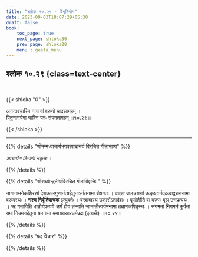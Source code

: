 ```yaml
---
title: "श्लोक १०.२९ - विभूतियोग"
date: 2023-09-03T18:07:29+05:30
draft: false
book:
    toc_page: true
    next_page: shloka30
    prev_page: shloka28
    menu : geeta_menu
---
```




## श्लोक १०.२९ {class=text-center}

<br/>

{{< shloka  "0"  >}}

अनन्तश्चास्मि नागानां वरुणो यादसामहम् ।  
पितृ़णामर्यमा चास्मि यमः संयमतामहम् ॥१०.२९॥  

{{< /shloka >}}

---


{{% details "श्रीमन्मध्वाचार्यभगवत्पादाचर्य विरचित  गीताभाष्य" %}}

*आचार्येण टिप्पणी नकृतः* ।

{{% /details %}}



{{% details "श्रीराघवेन्द्रतीर्थविरचित गीताविवृत्तिः " %}}

नागानामनेकशिरसां देशकालगुणानंत्यहेतुनाऽनंतनामा शेषगतः । 
`यादसां` जलचराणां उत्कृष्टानंददत्वाद्वरुणनामा 
वरुणस्थः । **णश्च निर्वृतिवाचक**
इत्युक्तेः । वरशब्दस्य उकारोंऽतादेशः । 
वृणोतीति वा वरुणः वृञ् उणप्रत्ययः । 
ऋ गताविति धातोर्यप्रत्यये अर्यं ज्ञेयं तन्माति 
जानातीत्यर्यमनामा  तन्नामकपितृस्थः । 
संयमतां नियमनं कुर्वतां यमः नियमनहेतुना 
यमनामा यमाख्यसारधर्मप्रदः (इत्यर्थः) ॥१०.२९॥ 

{{% /details %}}



{{% details "पद विचार" %}}


{{% /details %}}
